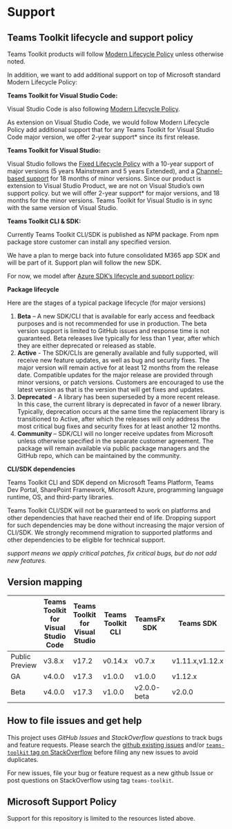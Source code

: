 # Support

## Teams Toolkit lifecycle and support policy

Teams Toolkit products will follow [Modern Lifecycle Policy](https://docs.microsoft.com/en-us/lifecycle/policies/modern) unless otherwise noted.

In addition, we want to add additional support on top of Microsoft standard Modern Lifecycle Policy:

**Teams Toolkit for Visual Studio Code:**

Visual Studio Code is also following [Modern Lifecycle Policy](https://docs.microsoft.com/en-us/lifecycle/policies/modern).

As extension on Visual Studio Code, we would follow Modern Lifecycle Policy add additional support that for any Teams Toolkit for Visual Studio Code major version, we offer 2-year support* since its first release.

**Teams Toolkit for Visual Studio:**

Visual Studio follows the [Fixed Lifecycle Policy](https://docs.microsoft.com/en-us/visualstudio/productinfo/vs-servicing) with a 10-year support of major versions (5 years Mainstream and 5 years Extended), and a [Channel-based support](https://docs.microsoft.com/en-us/visualstudio/productinfo/vs-servicing) for 18 months of minor versions. Since our product is extension to Visual Studio Product, we are not on Visual Studio’s own support policy. but we will offer 2-year support* for major versions, and 18 months for the minor versions. Teams Toolkit for Visual Studio is in sync with the same version of Visual Studio.

**Teams Toolkit CLI & SDK:**

Currently Teams Toolkit CLI/SDK is published as NPM package. From npm package store customer can install any specified version. 

We have a plan to merge back into future consolidated M365 app SDK and will be part of it. Support plan will follow the new SDK. 

For now, we model after [Azure SDK’s lifecycle and support policy](https://azure.github.io/azure-sdk/policies_support.html#:~:text=Active%20%2D%20The%20SDKs%20are%20generally,minor%20versions%2C%20or%20patch%20versions.):

**Package lifecycle**

Here are the stages of a typical package lifecycle (for major versions)
1.	**Beta** – A new SDK/CLI that is available for early access and feedback purposes and is not recommended for use in production. The beta version support is limited to GitHub issues and response time is not guaranteed. Beta releases live typically for less than 1 year, after which they are either deprecated or released as stable.
2.	**Active** - The SDK/CLIs are generally available and fully supported, will receive new feature updates, as well as bug and security fixes. The major version will remain active for at least 12 months from the release date. Compatible updates for the major release are provided through minor versions, or patch versions. Customers are encouraged to use the latest version as that is the version that will get fixes and updates.
3.	**Deprecated** - A library has been superseded by a more recent release. In this case, the current library is deprecated in favor of a newer library. Typically, deprecation occurs at the same time the replacement library is transitioned to Active, after which the releases will only address the most critical bug fixes and security fixes for at least another 12 months.
4.	**Community** – SDK/CLI will no longer receive updates from Microsoft unless otherwise specified in the separate customer agreement. The package will remain available via public package managers and the GitHub repo, which can be maintained by the community.

**CLI/SDK dependencies**

Teams Toolkit CLI and SDK depend on Microsoft Teams Platform, Teams Dev Portal, SharePoint Framework, Microsoft Azure, programming language runtime, OS, and third-party libraries. 

Teams Toolkit CLI/SDK will not be guaranteed to work on platforms and other dependencies that have reached their end of life. Dropping support for such dependencies may be done without increasing the major version of CLI/SDK. We strongly recommend migration to supported platforms and other dependencies to be eligible for technical support.


*support means we apply critical patches, fix critical bugs, but do not add new features.*

## Version mapping

| | Teams Toolkit for Visual Studio Code|Teams Toolkit for Visual Studio| Teams Toolkit CLI | TeamsFx SDK |Teams SDK|Manifest|
|----|----|----|----|----|----|----|
|Public Preview|v3.8.x|v17.2|v0.14.x|v0.7.x|v1.11.x,v1.12.x|v1.11|
|GA|v4.0.0|v17.3|v1.0.0|v1.0.0|v1.12.x|v1.11|
|Beta|v4.0.0|v17.3|v1.0.0|v2.0.0-beta|v2.0.0|m365DevPreview|

## How to file issues and get help  

This project uses *GitHub Issues* and *StackOverflow questions* to track bugs and feature requests. Please search the [github existing 
issues](https://github.com/OfficeDev/TeamsFx/issues) and/or [`teams-toolkit` tag on StackOverflow](https://stackoverflow.com/questions/tagged/teams-toolkit) before filing any new issues to avoid duplicates. 

For new issues, file your bug or feature request as a new github Issue or post questions on StackOverflow using tag `teams-toolkit`.


## Microsoft Support Policy  

Support for this repository is limited to the resources listed above.
